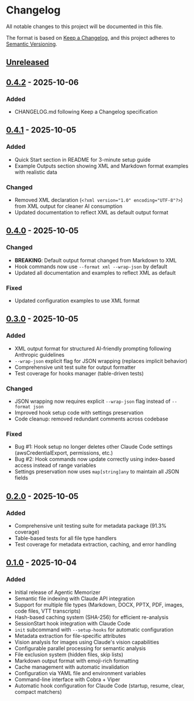 # Changelog

All notable changes to this project will be documented in this file.

The format is based on [Keep a Changelog](https://keepachangelog.com/en/1.1.0/),
and this project adheres to [Semantic Versioning](https://semver.org/spec/v2.0.0.html).

## [Unreleased]

## [0.4.2] - 2025-10-06

### Added
- CHANGELOG.md following Keep a Changelog specification

## [0.4.1] - 2025-10-05

### Added
- Quick Start section in README for 3-minute setup guide
- Example Outputs section showing XML and Markdown format examples with realistic data

### Changed
- Removed XML declaration (`<?xml version="1.0" encoding="UTF-8"?>`) from XML output for cleaner AI consumption
- Updated documentation to reflect XML as default output format

## [0.4.0] - 2025-10-05

### Changed
- **BREAKING**: Default output format changed from Markdown to XML
- Hook commands now use `--format xml --wrap-json` by default
- Updated all documentation and examples to reflect XML as default

### Fixed
- Updated configuration examples to use XML format

## [0.3.0] - 2025-10-05

### Added
- XML output format for structured AI-friendly prompting following Anthropic guidelines
- `--wrap-json` explicit flag for JSON wrapping (replaces implicit behavior)
- Comprehensive unit test suite for output formatter
- Test coverage for hooks manager (table-driven tests)

### Changed
- JSON wrapping now requires explicit `--wrap-json` flag instead of `--format json`
- Improved hook setup code with settings preservation
- Code cleanup: removed redundant comments across codebase

### Fixed
- Bug #1: Hook setup no longer deletes other Claude Code settings (awsCredentialExport, permissions, etc.)
- Bug #2: Hook commands now update correctly using index-based access instead of range variables
- Settings preservation now uses `map[string]any` to maintain all JSON fields

## [0.2.0] - 2025-10-05

### Added
- Comprehensive unit testing suite for metadata package (91.3% coverage)
- Table-based tests for all file type handlers
- Test coverage for metadata extraction, caching, and error handling

## [0.1.0] - 2025-10-04

### Added
- Initial release of Agentic Memorizer
- Semantic file indexing with Claude API integration
- Support for multiple file types (Markdown, DOCX, PPTX, PDF, images, code files, VTT transcripts)
- Hash-based caching system (SHA-256) for efficient re-analysis
- SessionStart hook integration with Claude Code
- `init` subcommand with `--setup-hooks` for automatic configuration
- Metadata extraction for file-specific attributes
- Vision analysis for images using Claude's vision capabilities
- Configurable parallel processing for semantic analysis
- File exclusion system (hidden files, skip lists)
- Markdown output format with emoji-rich formatting
- Cache management with automatic invalidation
- Configuration via YAML file and environment variables
- Command-line interface with Cobra + Viper
- Automatic hook configuration for Claude Code (startup, resume, clear, compact matchers)

[unreleased]: https://github.com/leefowlercu/agentic-memorizer/compare/v0.4.2...HEAD
[0.4.2]: https://github.com/leefowlercu/agentic-memorizer/compare/v0.4.1...v0.4.2
[0.4.1]: https://github.com/leefowlercu/agentic-memorizer/compare/v0.4.0...v0.4.1
[0.4.0]: https://github.com/leefowlercu/agentic-memorizer/compare/v0.3.0...v0.4.0
[0.3.0]: https://github.com/leefowlercu/agentic-memorizer/compare/v0.2.0...v0.3.0
[0.2.0]: https://github.com/leefowlercu/agentic-memorizer/compare/v0.1.0...v0.2.0
[0.1.0]: https://github.com/leefowlercu/agentic-memorizer/releases/tag/v0.1.0
